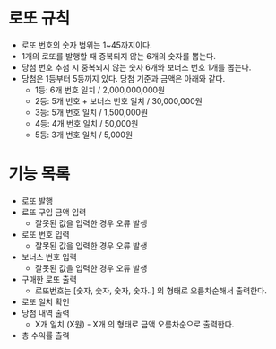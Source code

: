 # 로또 규칙

- 로또 번호의 숫자 범위는 1~45까지이다.
- 1개의 로또를 발행할 때 중복되지 않는 6개의 숫자를 뽑는다.
- 당첨 번호 추첨 시 중복되지 않는 숫자 6개와 보너스 번호 1개를 뽑는다.
- 당첨은 1등부터 5등까지 있다. 당첨 기준과 금액은 아래와 같다.
    - 1등: 6개 번호 일치 / 2,000,000,000원
    - 2등: 5개 번호 + 보너스 번호 일치 / 30,000,000원
    - 3등: 5개 번호 일치 / 1,500,000원
    - 4등: 4개 번호 일치 / 50,000원
    - 5등: 3개 번호 일치 / 5,000원

# 기능 목록
- 로또 발행
- 로또 구입 금액 입력
  - 잘못된 값을 입력한 경우 오류 발생
- 로또 번호 입력
  - 잘못된 값을 입력한 경우 오류 발생
- 보너스 번호 입력
  - 잘못된 값을 입력한 경우 오류 발생
- 구매한 로또 출력
  - 로또번호는 [숫자, 숫자, 숫자, 숫자..] 의 형태로 오름차순해서 출력한다.
- 로또 일치 확인
- 당첨 내역 출력
  - X개 일치 (X원) - X개 의 형태로 금액 오름차순으로 출력한다.
- 총 수익률 출력